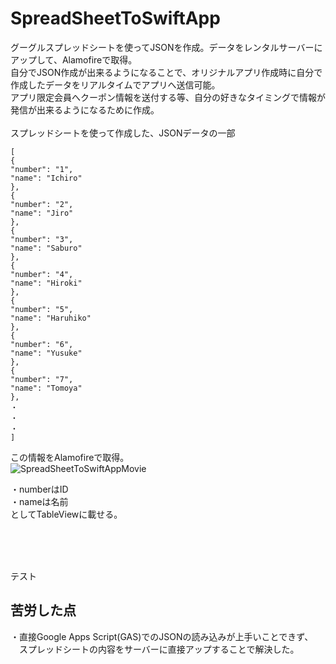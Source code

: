 # SpreadSheetToSwiftApp
グーグルスプレッドシートを使ってJSONを作成。データをレンタルサーバーにアップして、Alamofireで取得。
<br>
自分でJSON作成が出来るようになることで、オリジナルアプリ作成時に自分で作成したデータをリアルタイムでアプリへ送信可能。
<br>
アプリ限定会員へクーポン情報を送付する等、自分の好きなタイミングで情報が発信が出来るようになるために作成。 
<br>
<br>
スプレッドシートを使って作成した、JSONデータの一部

```
[
{
"number": "1",
"name": "Ichiro"
},
{
"number": "2",
"name": "Jiro"
},
{
"number": "3",
"name": "Saburo"
},
{
"number": "4",
"name": "Hiroki"
},
{
"number": "5",
"name": "Haruhiko"
},
{
"number": "6",
"name": "Yusuke"
},
{
"number": "7",
"name": "Tomoya"
},
・
・
・
]
```

この情報をAlamofireで取得。
<br>
![SpreadSheetToSwiftAppMovie](https://user-images.githubusercontent.com/46615146/69808081-26606780-122a-11ea-9cff-0d11e4b10d5d.gif)

・numberはID
<br>
・nameは名前
<br>
としてTableViewに載せる。

<br>
<br>
<br>

テスト
<br>


## 苦労した点
・直接Google Apps Script(GAS)でのJSONの読み込みが上手いことできず、
<br>
　スプレッドシートの内容をサーバーに直接アップすることで解決した。

